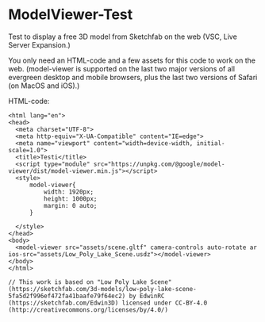 # ModelViewer-Test
Test to display a free 3D model from Sketchfab on the web (VSC, Live Server Expansion.)

You only need an HTML-code and a few assets for this code to work on the web.
(model-viewer is supported on the last two major versions of all evergreen desktop and mobile browsers, plus the last two versions of Safari (on MacOS and iOS).)
  
  HTML-code:
  
  ```<!DOCTYPE html>
<html lang="en">
<head>
    <meta charset="UTF-8">
    <meta http-equiv="X-UA-Compatible" content="IE=edge">
    <meta name="viewport" content="width=device-width, initial-scale=1.0">
    <title>Testi</title>
    <script type="module" src="https://unpkg.com/@google/model-viewer/dist/model-viewer.min.js"></script>
    <style>
        model-viewer{
            width: 1920px;
            height: 1000px;
            margin: 0 auto;
        }

    </style>
</head>
<body>
    <model-viewer src="assets/scene.gltf" camera-controls auto-rotate ar ios-src="assets/Low_Poly_Lake_Scene.usdz"></model-viewer>
</body>
</html>

// This work is based on "Low Poly Lake Scene" (https://sketchfab.com/3d-models/low-poly-lake-scene-5fa5d2f996ef472fa41baafe79f64ec2) by EdwinRC (https://sketchfab.com/Edwin3D) licensed under CC-BY-4.0 (http://creativecommons.org/licenses/by/4.0/)
